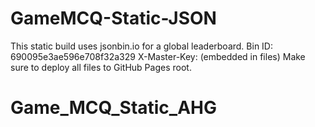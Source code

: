 # GameMCQ-Static-JSON
This static build uses jsonbin.io for a global leaderboard.
Bin ID: 690095e3ae596e708f32a329
X-Master-Key: (embedded in files)
Make sure to deploy all files to GitHub Pages root.
# Game_MCQ_Static_AHG
